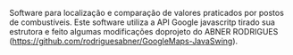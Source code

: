 Software para localização e comparação de valores praticados por postos de combustíveis.
Este software utiliza a API Google javascritp tirado sua estrutora e feito algumas modificações doprojeto do ABNER RODRIGUES (https://github.com/rodriguesabner/GoogleMaps-JavaSwing).
